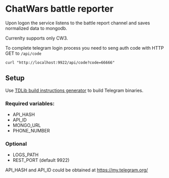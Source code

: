 # ChatWars battle reporter

Upon logon the service listens to the battle report channel and saves normalized data to mongodb.

Currenlty supports only CW3.

To complete telegram login process you need to seng auth code with HTTP GET to `/api/code`

```
curl "http://localhost:9922/api/code?code=66666"
```

## Setup

Use [TDLib build instructions generator](https://tdlib.github.io/td/build.html) to build Telegram binaries.

### Required variables:

- API_HASH
- API_ID
- MONGO_URL
- PHONE_NUMBER

### Optional

- LOGS_PATH
- REST_PORT (default 9922)

API_HASH and API_ID could be obtained at https://my.telegram.org/
